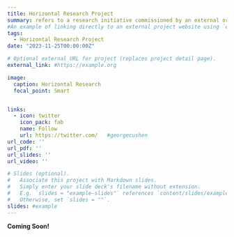 ```yaml
---
title: Horizontal Research Project
summary: refers to a research initiative commissioned by an external organization or company to address specific problems or carry out defined tasks. Unlike in-depth investigations within a specific field, these projects focus on achieving objectives or tasks outlined by the contracting party, often with clear requirements and within a specified timeframe.
#An example of linking directly to an external project website using `external_link`.
tags:
  - Horizontal Research Project
date: "2023-11-25T00:00:00Z"

# Optional external URL for project (replaces project detail page).
external_link: #https://example.org

image:
  caption: Horizontal Research
  focal_point: Smart


links:
  - icon: twitter
    icon_pack: fab
    name: Follow
    url: https://twitter.com/   #georgecushen
url_code: ''
url_pdf: ''
url_slides: ''
url_video: ''

# Slides (optional).
#   Associate this project with Markdown slides.
#   Simply enter your slide deck's filename without extension.
#   E.g. `slides = "example-slides"` references `content/slides/example-slides.md`.
#   Otherwise, set `slides = ""`.
slides: #example
---
```

<strong>Coming Soon!</strong>